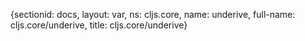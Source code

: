 {sectionid: docs, layout: var, ns: cljs.core, name: underive, full-name: cljs.core/underive,
  title: cljs.core/underive}
